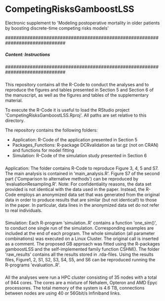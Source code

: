 # CompetingRisksGamboostLSS
Electronic supplement to 'Modeling postoperative mortality in older patients by boosting discrete-time competing risks models'

##############################################################################
#####			               Content: Instructions				                   ##### 
##############################################################################

#####
This repository contains all the R-Code to conduct the analyses and to 
reproduce the figures and tables presented in Section 5 and Section 6 of 
the manuscript, as well as the figures and tables of the supplementary material.

To execute the R-Code it is useful to load the RStudio project 
'CompetingRisksGamboostLSS.Rproj'. All paths are set relative to this directory. 

The repository contains the following folders: 
- Application: R-Code of the application presented in Section 5 
- Packages_Functions: R-package DCRvalidation as tar.gz (not on CRAN) 
and functions for model fitting  
- Simulation: R-Code of the simulation study presented in Section 6 
#####

#####
Application: The folder contains R-Code to reproduce Figure 3, 4, 5 and S7. The 
main analysis is contained in 'main_analysis.R'. Figure S7 of the second part 
('Comparison to alternative methods') can be reproduced by 'evaluationResampling.R'. 
Note: For confidentiality reasons, the data set provided is not identical with 
the data used in the paper. Instead, the R-Code employs an anonymized data set 
that was generated from the original data in order to produce results that are 
similar (but not identical!) to those in the paper. In particular, data lines 
in the anonymized data set do not refer to real individuals.
#####

#####
Simulation: Each R-program 'simulation..R' contains a function 'one_sim()', to 
conduct one single run of the simulation. Corresponding examples are included at the 
end of each program. The whole simulation (all parameter combinations) was executed 
on a Linux Cluster. The original call is inserted as a comment. The proposed GB approach 
was fitted using the R-packages gamboostLSS and the self-implemented family function 
CSHM(). The folder 'raw_results' contains all the results stored in .rda-files. Using 
the results files, Figure1, 2, S1, S2, S3, S4, S5, and S6 can be reproduced running the 
R-programs 'evaluation..R'. 
#####

All the analyses were run a HPC cluster consisting of 35 nodes with a total of 944 cores. 
The cores are a mixture of Nehalem, Opteron and AMD Epyc processores. The total memory of 
the system is 4.6 TB, connections between nodes are using 40 or 56Gbit/s Infiniband links. 
